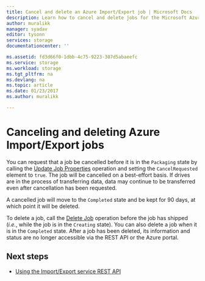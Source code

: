 ```yaml
---
title: Cancel and delete an Azure Import/Export job | Microsoft Docs
description: Learn how to cancel and delete jobs for the Microsoft Azure Import/Export service.
author: muralikk
manager: syadav
editor: tysonn
services: storage
documentationcenter: ''

ms.assetid: fd3d66f0-1dbb-4c75-9223-307d5abaeefc
ms.service: storage
ms.workload: storage
ms.tgt_pltfrm: na
ms.devlang: na
ms.topic: article
ms.date: 01/23/2017
ms.author: muralikk

---
```


# Canceling and deleting Azure Import/Export jobs

You can request that a job be cancelled before it is in the `Packaging` state by calling the [Update Job Properties](/rest/api/storageimportexport/jobs#Jobs_Update) operation and setting the `CancelRequested` element to `true`. The job will be cancelled on a best-effort basis. If drives are in the process of transferring data, data may continue to be transferred even after cancellation has been requested.

 A cancelled job will move to the `Completed` state and be kept for 90 days, at which point it will be deleted.

 To delete a job, call the [Delete Job](/rest/api/storageimportexport/jobs#Jobs_Delete) operation before the job has shipped (*i.e.*, while the job is in the `Creating` state). You can also delete a job when it is in the `Completed` state. After a job has been deleted, its information and status are no longer accessible via the REST API or the Azure portal.

## Next steps

* [Using the Import/Export service REST API](storage-import-export-using-the-rest-api.md)
